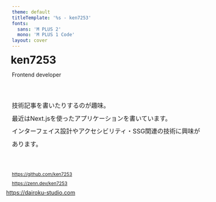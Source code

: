 ```yaml
---
theme: default
titleTemplate: '%s - ken7253'
fonts:
  sans: 'M PLUS 2'
  mono: 'M PLUS 1 Code'
layout: cover
---
```

<!-- markdownlint-disable first-line-h1 -->
<div style="display: flex; flex-direction: column; gap: 40px;">
  <div style="display: flex; justify-content: space-between;">
    <div style="display: flex; flex-direction: column; gap: 16px;">
      <h1 style="margin: 0 0 0 -3px; line-height: 1;">ken7253</h1>
      <p style="margin: 0;">Frontend developer</p>
    </div>
    <img alt="" src="https://dairoku-studio.com/ogp-thumbnail.png" style="position:fixed; top: 75px; right: 100px; width:220px; mix-blend-mode:soft-light; border-radius: 100%;">
  </div>

  <div>
    <p style="font-size: 1rem; line-height: 2.1;">
      技術記事を書いたりするのが趣味。<br>
      最近はNext.jsを使ったアプリケーションを書いています。<br>
      インターフェイス設計やアクセシビリティ・SSG関連の技術に興味があります。
    </p>
  </div>

  <div style="display: flex; gap: 12px; flex-direction: column;">
    <a href="https://github.com/ken7253" style="border: none; display: flex; flex-direction: column; gap: 8px; width: fit-content;">
      <span style="display: flex; gap: 8px; align-items: center; line-height: 1; font-size: 0.75rem;">
        <radix-icons-github-logo />https://github.com/ken7253
      </span>
    </a>
    <a href="https://zenn.dev/ken7253" style="border: none; display: flex; flex-direction: column; gap: 8px; width: fit-content;">
      <span style="display: flex; gap: 8px; align-items: center; line-height: 1; font-size: 0.75rem;">
        <simple-icons-zenn/>https://zenn.dev/ken7253
      </span>
    </a>
      <a href="https://dairoku-studio.com/" style="border: none; display: flex; flex-direction: column; gap: 8px; width: fit-content;">
      <span style="display: flex; gap: 8px; align-items: center; line-height: 1; font-size: 0.75rem;">
        <mdi-web style="scale: 1.2;"/>https://dairoku-studio.com
      </span>
    </a>
  </div>
</div>
